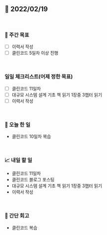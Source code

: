 ## 📅 2022/02/19

<br/>

### 🏹 주간 목표

- [ ] 이력서 작성
- [ ] 클린코드 5일차 이상 진행

<br/>

### 일일 체크리스트(어제 정한 목표)

- [ ] 클린코드 11일차
- [ ] 대규모 시스템 설계 기초 책 읽기 1장중 3챕터 읽기
- [ ] 이력서 작성

<br/>

### 💯 오늘 한 일

- 클린코드 10일차 복습

<br/>

### 📈 내일 할 일

- 클린코드 11일차
- 클린코드 블로그 포스팅
- 대규모 시스템 설계 기초 책 읽기 1장중 3챕터 읽기
- 이력서 작성


<br/>

### 🧐 간단 회고

- 클린코드 복습
